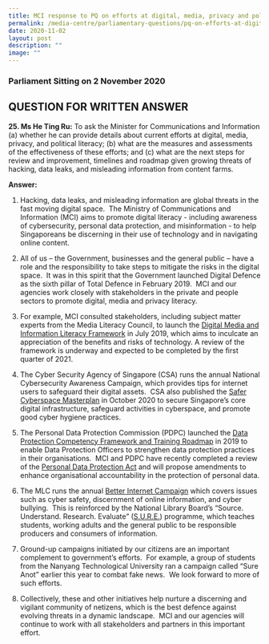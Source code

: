 ```yaml
---
title: MCI response to PQ on efforts at digital, media, privacy and political literacy
permalink: /media-centre/parliamentary-questions/pq-on-efforts-at-digital-media-privacy-and-political-literacy/
date: 2020-11-02
layout: post
description: ""
image: ""
---
```

### Parliament Sitting on 2 November 2020

QUESTION FOR WRITTEN ANSWER
---------------------------

**25. Ms He Ting Ru:** To ask the Minister for Communications and Information (a) whether he can provide details about current efforts at digital, media, privacy, and political literacy; (b) what are the measures and assessments of the effectiveness of these efforts; and (c) what are the next steps for review and improvement, timelines and roadmap given growing threats of hacking, data leaks, and misleading information from content farms.  
  
**Answer:**  
  
1. Hacking, data leaks, and misleading information are global threats in the fast moving digital space.  The Ministry of Communications and Information (MCI) aims to promote digital literacy - including awareness of cybersecurity, personal data protection, and misinformation - to help Singaporeans be discerning in their use of technology and in navigating online content.  
  
2. All of us – the Government, businesses and the general public – have a role and the responsibility to take steps to mitigate the risks in the digital space.  It was in this spirit that the Government launched Digital Defence as the sixth pillar of Total Defence in February 2019.  MCI and our agencies work closely with stakeholders in the private and people sectors to promote digital, media and privacy literacy.  
  
3. For example, MCI consulted stakeholders, including subject matter experts from the Media Literacy Council, to launch the [Digital Media and Information Literacy Framework](https://www.mci.gov.sg/literacy) in July 2019, which aims to inculcate an appreciation of the benefits and risks of technology. A review of the framework is underway and expected to be completed by the first quarter of 2021.  
  
4. The Cyber Security Agency of Singapore (CSA) runs the annual National Cybersecurity Awareness Campaign, which provides tips for internet users to safeguard their digital assets.  CSA also published the [Safer Cyberspace Masterplan](https://www.csa.gov.sg/news/publications/safer-cyberspace-masterplan) in October 2020 to secure Singapore’s core digital infrastructure, safeguard activities in cyberspace, and promote good cyber hygiene practices.  
  
5. The Personal Data Protection Commission (PDPC) launched the [Data Protection Competency Framework and Training Roadmap](https://www.pdpc.gov.sg/Help-and-Resources/2020/03/DPO-Competency-Framework-and-Training-Roadmap) in 2019 to enable Data Protection Officers to strengthen data protection practices in their organisations.  MCI and PDPC have recently completed a review of the [Personal Data Protection Act](https://www.pdpc.gov.sg/) and will propose amendments to enhance organisational accountability in the protection of personal data.  
  
6. The MLC runs the annual [Better Internet Campaign](https://www.betterinternet.sg/) which covers issues such as cyber safety, discernment of online information, and cyber bullying.  This is reinforced by the National Library Board’s “Source. Understand. Research. Evaluate” ([S.U.R.E.](https://sure.nlb.gov.sg/)) programme, which teaches students, working adults and the general public to be responsible producers and consumers of information.  
  
7. Ground-up campaigns initiated by our citizens are an important complement to government’s efforts.  For example, a group of students from the Nanyang Technological University ran a campaign called “Sure Anot” earlier this year to combat fake news.  We look forward to more of such efforts.  
  
8. Collectively, these and other initiatives help nurture a discerning and vigilant community of netizens, which is the best defence against evolving threats in a dynamic landscape.  MCI and our agencies will continue to work with all stakeholders and partners in this important effort.